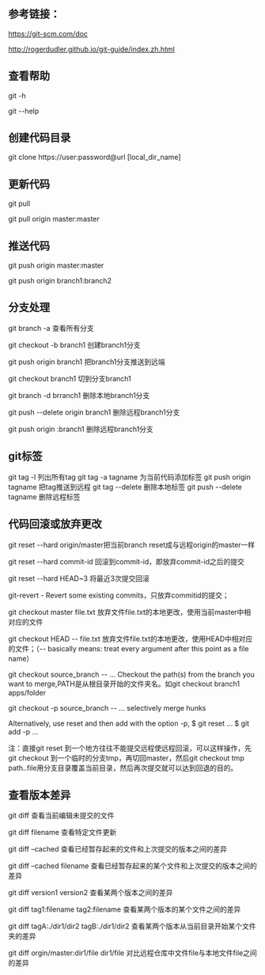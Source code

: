 
参考链接：
---------------------------------

<https://git-scm.com/doc>

<http://rogerdudler.github.io/git-guide/index.zh.html>

查看帮助
---------------------------------
git -h

git --help

创建代码目录
---------------------------------
git clone https://user:password@url [local_dir_name]

更新代码
---------------------------------
git pull

git pull origin master:master

推送代码
---------------------------------
git push origin master:master

git push origin branch1:branch2


分支处理
---------------------------------
git branch -a	查看所有分支

git checkout -b branch1	创建branch1分支

git push origin branch1	把branch1分支推送到远端

git checkout branch1	切到分支branch1

git branch -d brranch1	删除本地branch1分支

git push --delete origin branch1	删除远程branch1分支

git push origin :branch1	删除远程branch1分支

git标签
---------------------------------
git tag -l 列出所有tag
git tag -a tagname	为当前代码添加标签
git push origin tagname	把tag推送到远程
git tag --delete		删除本地标签
git push --delete tagname	删除远程标签



代码回滚或放弃更改
---------------------------------
git reset --hard origin/master把当前branch reset成与远程origin的master一样

git reset --hard commit-id	回滚到commit-id，即放弃commit-id之后的提交

git reset --hard HEAD~3		将最近3次提交回滚

git-revert - Revert some existing commits，只放弃commitid的提交；

git checkout master file.txt 放弃文件file.txt的本地更改，使用当前master中相对应的文件

git checkout HEAD -- file.txt 放弃文件file.txt的本地更改，使用HEAD中相对应的文件；（-- basically means: treat every argument after this point as a file name）

git checkout source_branch -- <paths>...		Checkout the path(s) from the branch you want to merge,PATH是从根目录开始的文件夹名。如git checkout branch1 apps/folder

git checkout -p source_branch -- <paths>...		selectively merge hunks

Alternatively, use reset and then add with the option -p,
$ git reset <paths>...
$ git add -p <paths>...

注：直接git reset 到一个地方往往不能提交远程使远程回滚，可以这样操作，先git checkout 到一个临时的分支tmp，再切回master，然后git checkout tmp path..file用分支目录覆盖当前目录，然后再次提交就可以达到回退的目的。

查看版本差异
---------------------------------

git diff 查看当前编辑未提交的文件

git diff filename 查看特定文件更新

git diff –cached  查看已经暂存起来的文件和上次提交的版本之间的差异

git diff –cached filename 查看已经暂存起来的某个文件和上次提交的版本之间的差异

git diff version1 version2 查看某两个版本之间的差异

git diff tag1:filename tag2:filename 查看某两个版本的某个文件之间的差异

git diff tagA:./dir1/dir2 tagB:./dir1/dir2 查看某两个版本从当前目录开始某个文件夹的差异

git diff orgin/master:dir1/file dir1/file	对比远程仓库中文件file与本地文件file之间的差异



